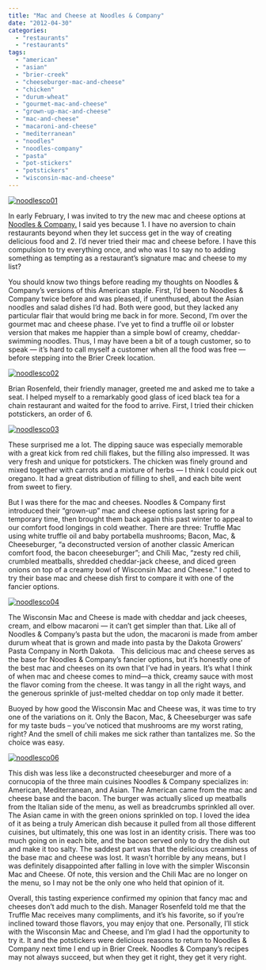 ```yaml
---
title: "Mac and Cheese at Noodles & Company"
date: "2012-04-30"
categories: 
  - "restaurants"
  - "restaurants"
tags: 
  - "american"
  - "asian"
  - "brier-creek"
  - "cheeseburger-mac-and-cheese"
  - "chicken"
  - "durum-wheat"
  - "gourmet-mac-and-cheese"
  - "grown-up-mac-and-cheese"
  - "mac-and-cheese"
  - "macaroni-and-cheese"
  - "mediterranean"
  - "noodles"
  - "noodles-company"
  - "pasta"
  - "pot-stickers"
  - "potstickers"
  - "wisconsin-mac-and-cheese"
---
```


[![](http://s3.amazonaws.com/thegourmez-wpmedia/2012/04/noodlesco01.jpg "noodlesco01")](http://s3.amazonaws.com/thegourmez-wpmedia/2012/04/noodlesco01.jpg)

In early February, I was invited to try the new mac and cheese options at [Noodles & Company.](http://www.noodles.com/ "Noodles & Company") I said yes because 1. I have no aversion to chain restaurants beyond when they let success get in the way of creating delicious food and 2. I’d never tried their mac and cheese before. I have this compulsion to try everything once, and who was I to say no to adding something as tempting as a restaurant’s signature mac and cheese to my list?

You should know two things before reading my thoughts on Noodles & Company’s versions of this American staple. First, I’d been to Noodles & Company twice before and was pleased, if unenthused, about the Asian noodles and salad dishes I’d had. Both were good, but they lacked any particular flair that would bring me back in for more. Second, I’m over the gourmet mac and cheese phase. I’ve yet to find a truffle oil or lobster version that makes me happier than a simple bowl of creamy, cheddar-swimming noodles. Thus, I may have been a bit of a tough customer, so to speak — it’s hard to call myself a customer when all the food was free — before stepping into the Brier Creek location.

[![](http://s3.amazonaws.com/thegourmez-wpmedia/2012/04/noodlesco02.jpg "noodlesco02")](http://s3.amazonaws.com/thegourmez-wpmedia/2012/04/noodlesco02.jpg)

Brian Rosenfeld, their friendly manager, greeted me and asked me to take a seat. I helped myself to a remarkably good glass of iced black tea for a chain restaurant and waited for the food to arrive. First, I tried their chicken potstickers, an order of 6.

[![](http://s3.amazonaws.com/thegourmez-wpmedia/2012/04/noodlesco03.jpg "noodlesco03")](http://s3.amazonaws.com/thegourmez-wpmedia/2012/04/noodlesco03.jpg)

These surprised me a lot. The dipping sauce was especially memorable with a great kick from red chili flakes, but the filling also impressed. It was very fresh and unique for potstickers. The chicken was finely ground and mixed together with carrots and a mixture of herbs — I think I could pick out oregano. It had a great distribution of filling to shell, and each bite went from sweet to fiery.

But I was there for the mac and cheeses. Noodles & Company first introduced their “grown-up” mac and cheese options last spring for a temporary time, then brought them back again this past winter to appeal to our comfort food longings in cold weather. There are three: Truffle Mac using white truffle oil and baby portabella mushrooms; Bacon, Mac, & Cheeseburger, “a deconstructed version of another classic American comfort food, the bacon cheeseburger”; and Chili Mac, “zesty red chili, crumbled meatballs, shredded cheddar-jack cheese, and diced green onions on top of a creamy bowl of Wisconsin Mac and Cheese.” I opted to try their base mac and cheese dish first to compare it with one of the fancier options.

[![](http://s3.amazonaws.com/thegourmez-wpmedia/2012/04/noodlesco04.jpg "noodlesco04")](http://s3.amazonaws.com/thegourmez-wpmedia/2012/04/noodlesco04.jpg)

The Wisconsin Mac and Cheese is made with cheddar and jack cheeses, cream, and elbow macaroni — it can’t get simpler than that. Like all of Noodles & Company’s pasta but the udon, the macaroni is made from amber durum wheat that is grown and made into pasta by the Dakota Growers’ Pasta Company in North Dakota.   This delicious mac and cheese serves as the base for Noodles & Company’s fancier options, but it’s honestly one of the best mac and cheeses on its own that I’ve had in years. It’s what I think of when mac and cheese comes to mind—a thick, creamy sauce with most the flavor coming from the cheese. It was tangy in all the right ways, and the generous sprinkle of just-melted cheddar on top only made it better.

Buoyed by how good the Wisconsin Mac and Cheese was, it was time to try one of the variations on it. Only the Bacon, Mac, & Cheeseburger was safe for my taste buds – you’ve noticed that mushrooms are my worst rating, right? And the smell of chili makes me sick rather than tantalizes me. So the choice was easy.

[![](http://s3.amazonaws.com/thegourmez-wpmedia/2012/04/noodlesco06.jpg "noodlesco06")](http://s3.amazonaws.com/thegourmez-wpmedia/2012/04/noodlesco06.jpg)

This dish was less like a deconstructed cheeseburger and more of a cornucopia of the three main cuisines Noodles & Company specializes in: American, Mediterranean, and Asian. The American came from the mac and cheese base and the bacon. The burger was actually sliced up meatballs from the Italian side of the menu, as well as breadcrumbs sprinkled all over. The Asian came in with the green onions sprinkled on top. I loved the idea of it as being a truly American dish because it pulled from all those different cuisines, but ultimately, this one was lost in an identity crisis. There was too much going on in each bite, and the bacon served only to dry the dish out and make it too salty. The saddest part was that the delicious creaminess of the base mac and cheese was lost. It wasn’t horrible by any means, but I was definitely disappointed after falling in love with the simpler Wisconsin Mac and Cheese. Of note, this version and the Chili Mac are no longer on the menu, so I may not be the only one who held that opinion of it.

Overall, this tasting experience confirmed my opinion that fancy mac and cheeses don’t add much to the dish. Manager Rosenfeld told me that the Truffle Mac receives many compliments, and it’s his favorite, so if you’re inclined toward those flavors, you may enjoy that one. Personally, I’ll stick with the Wisconsin Mac and Cheese, and I’m glad I had the opportunity to try it. It and the potstickers were delicious reasons to return to Noodles & Company next time I end up in Brier Creek. Noodles & Company’s recipes may not always succeed, but when they get it right, they get it very right.
